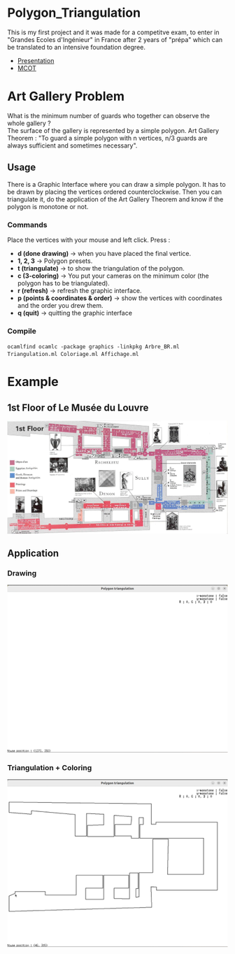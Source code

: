 # Polygon_Triangulation

This is my first project and it was made for a competitve exam, to enter in "Grandes Ecoles d'Ingénieur" in France after 2 years of "prépa" which can be translated to an intensive foundation degree.

- [Presentation](https://github.com/Keesayy/Polygon_Triangulation/blob/main/TIPE/TIPE_Arthur_P%20.pdf
)
- [MCOT](https://github.com/Keesayy/Polygon_Triangulation/blob/main/TIPE/Mcot_28839_AP_Etape2.pdf)

# Art Gallery Problem

What is the minimum number of guards who together can observe the whole gallery ? \
The surface of the gallery is represented by a simple polygon. Art Gallery Theorem : "To guard a simple polygon with 
n vertices, n/3 guards are always sufficient and sometimes necessary".

## Usage
There is a Graphic Interface where you can draw a simple polygon. It has to be drawn by placing the vertices ordered counterclockwise.
Then you can triangulate it, do the application of the Art Gallery Theorem and know if the polygon is monotone or not.

### Commands
Place the vertices with your mouse and left click.
Press :
- **d (done drawing)** -> when you have placed the final vertice.
- **1, 2, 3** -> Polygon presets.
- **t (triangulate)** -> to show the triangulation of the polygon.
- **c (3-coloring)** -> You put your cameras on the minimum color (the polygon has to be triangulated).
- **r (refresh)** -> refresh the graphic interface.
- **p (points & coordinates & order)** -> show the vertices with coordinates and the order you drew them.
- **q (quit)** -> quitting the graphic interface

### Compile
`ocamlfind ocamlc -package graphics -linkpkg Arbre_BR.ml Triangulation.ml Coloriage.ml Affichage.ml`

# Example

## 1st Floor of Le Musée du Louvre

![image](https://github.com/Keesayy/Polygon_Triangulation/blob/main/TIPE/images/plan_louvre.jpg)

## Application

### Drawing

![output](https://github.com/Keesayy/Polygon_Triangulation/blob/main/drawlouvre.gif)

### Triangulation + Coloring

![output](https://github.com/Keesayy/Polygon_Triangulation/blob/main/colorlouvre.gif)

